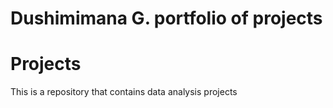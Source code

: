 # Dushimimana G. portfolio of projects
# Projects
This is a repository that contains data analysis projects




